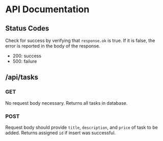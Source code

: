 # API Documentation

## Status Codes

Check for success by verifying that `response.ok` is true.
If it is false, the error is reported in the body of the response.

- 200: success
- 500: failure

## /api/tasks

### GET

No request body necessary. Returns all tasks in database.

### POST

Request body should provide `title`, `description`, and `price` of task to be added. Returns assigned `id` if insert was successful.
